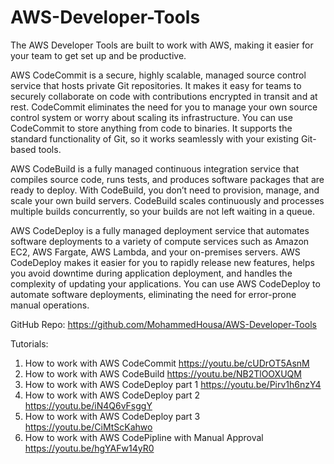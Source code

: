 # AWS-Developer-Tools
The AWS Developer Tools are built to work with AWS, making it easier for your team to get set up and be productive.

AWS CodeCommit is a secure, highly scalable, managed source control service that hosts private Git repositories. It makes it easy for teams to securely collaborate on code with contributions encrypted in transit and at rest. CodeCommit eliminates the need for you to manage your own source control system or worry about scaling its infrastructure. You can use CodeCommit to store anything from code to binaries. It supports the standard functionality of Git, so it works seamlessly with your existing Git-based tools.

AWS CodeBuild is a fully managed continuous integration service that compiles source code, runs tests, and produces software packages that are ready to deploy. With CodeBuild, you don’t need to provision, manage, and scale your own build servers. CodeBuild scales continuously and processes multiple builds concurrently, so your builds are not left waiting in a queue.

AWS CodeDeploy is a fully managed deployment service that automates software deployments to a variety of compute services such as Amazon EC2, AWS Fargate, AWS Lambda, and your on-premises servers. AWS CodeDeploy makes it easier for you to rapidly release new features, helps you avoid downtime during application deployment, and handles the complexity of updating your applications. You can use AWS CodeDeploy to automate software deployments, eliminating the need for error-prone manual operations. 


GitHub Repo: https://github.com/MohammedHousa/AWS-Developer-Tools

Tutorials:
1. How to work with AWS CodeCommit https://youtu.be/cUDrOT5AsnM
2. How to work with AWS CodeBuild https://youtu.be/NB2TlOOXUQM
3. How to work with AWS CodeDeploy part 1 https://youtu.be/Pirv1h6nzY4
4. How to work with AWS CodeDeploy part 2 https://youtu.be/iN4Q6vFsggY
5. How to work with AWS CodeDeploy part 3 https://youtu.be/CiMtScKahwo
6. How to work with AWS CodePipline with Manual Approval https://youtu.be/hgYAFw14yR0
